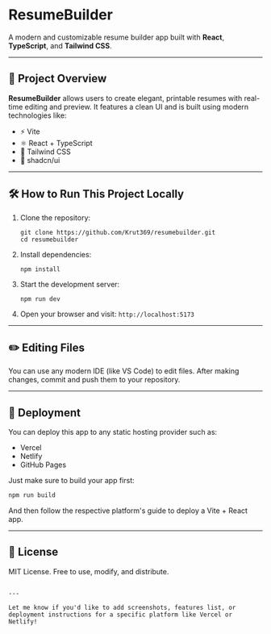 # ResumeBuilder

A modern and customizable resume builder app built with **React**, **TypeScript**, and **Tailwind CSS**.

---

## 🧠 Project Overview

**ResumeBuilder** allows users to create elegant, printable resumes with real-time editing and preview. It features a clean UI and is built using modern technologies like:

- ⚡ Vite  
- ⚛️ React + TypeScript  
- 🎨 Tailwind CSS  
- 🧩 shadcn/ui

---

## 🛠️ How to Run This Project Locally

1. Clone the repository:
   ```
   git clone https://github.com/Krut369/resumebuilder.git
   cd resumebuilder
   ```

2. Install dependencies:

   ```
   npm install
   ```

3. Start the development server:

   ```
   npm run dev
   ```

4. Open your browser and visit:
   `http://localhost:5173`

---

## ✏️ Editing Files

You can use any modern IDE (like VS Code) to edit files. After making changes, commit and push them to your repository.

---

## 🚀 Deployment

You can deploy this app to any static hosting provider such as:

* Vercel
* Netlify
* GitHub Pages

Just make sure to build your app first:

```bash
npm run build
```

And then follow the respective platform's guide to deploy a Vite + React app.

---

## 📄 License

MIT License. Free to use, modify, and distribute.

```

---

Let me know if you'd like to add screenshots, features list, or deployment instructions for a specific platform like Vercel or Netlify!
```
